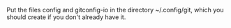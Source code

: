 Put the files config and gitconfig-io in the directory ~/.config/git, which you should create if you don't already have it.
